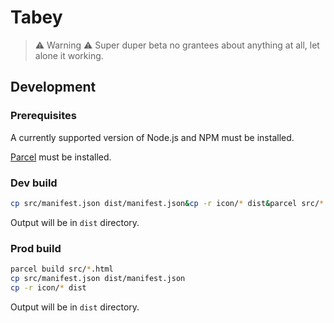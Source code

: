 # Tabey

> ⚠️ Warning ⚠️
> Super duper beta no grantees about anything at all, let alone it working.

## Development

### Prerequisites

A currently supported version of Node.js and NPM must be installed.

[Parcel](https://parceljs.org/getting_started.html) must be installed.

### Dev build

```bash
cp src/manifest.json dist/manifest.json&cp -r icon/* dist&parcel src/*.html
```

Output will be in `dist` directory.

### Prod build

```bash
parcel build src/*.html
cp src/manifest.json dist/manifest.json
cp -r icon/* dist
```

Output will be in `dist` directory.
